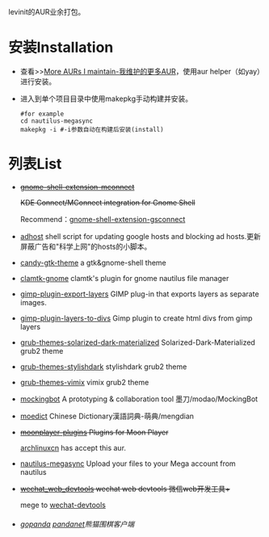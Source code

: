levinit的AUR业余打包。

# 安装Installation

- 查看>>[More AURs I maintain-我维护的更多AUR](https://aur.archlinux.org/packages/?SeB=m&K=levinit)，使用aur helper（如yay）进行安装。

- 进入到单个项目目录中使用makepkg手动构建并安装。

  ```shell
  #for example
  cd nautilus-megasync
  makepkg -i #-i参数自动在构建后安装(install)
  ```

# 列表List

- ~~[gnome-shell-extension-mconnect](https://aur.archlinux.org/packages/gnome-shell-extension-mconnect/)~~

  ~~KDE Connect/MConnect integration for Gnome Shell~~

  Recommend：[gnome-shell-extension-gsconnect](https://aur.archlinux.org/packages/gnome-shell-extension-gsconnect/)

- [adhost](https://github.com/levinit/adhosts)  shell script for updating google hosts and blocking ad hosts.更新屏蔽广告和"科学上网"的hosts的小脚本。

- [candy-gtk-theme](https://github.com/levinit/candy-gtk-theme)  a gtk&gnome-shell theme

- [clamtk-gnome](https://github.com/dave-theunsub/clamtk-gnome)  clamtk's plugin for gnome nautilus file manager

- [gimp-plugin-export-layers](https://github.com/khalim19/gimp-plugin-export-layers)  GIMP plug-in that exports layers as separate images.

- [gimp-plugin-layers-to-divs](https://github.com/MrHeadwar/Layerstodivs) Gimp plugin to create html divs from gimp layers

- [grub-themes-solarized-dark-materialized](https://www.gnome-look.org/p/1180510/) Solarized-Dark-Materialized grub2 theme

- [grub-themes-stylishdark](https://github.com/vinceliuice/grub2-themes)  stylishdark grub2 theme

- [grub-themes-vimix](https://github.com/vinceliuice/grub2-themes)  vimix grub2 theme

- [mockingbot](https://mockingbot.com/downloads)  A prototyping & collaboration tool 墨刀/modao/MockingBot

- [moedict](https://racklin.github.io/moedict-desktop/download.html)  Chinese Dictionary漢語詞典-萌典/mengdian

- ~~[moonplayer-plugins](https://github.com/coslyk/moonplayer-plugins)  Plugins for Moon Player~~

  [archlinuxcn](https://github.com/archlinuxcn/repo/tree/master/moonplayer-plugins) has accept this aur.

- [nautilus-megasync](https://mega.co.nz/#sync)  Upload your files to your Mega account from nautilus

- ~~[wechat_web_devtools](https://github.com/cytle/wechat_web_devtools)  wechat web devtools 微信web开发工具+~~

  mege to [wechat-devtools](https://aur.archlinux.org/packages/wechat-devtools/)

- ###### [gopanda](https://aur.archlinux.org/packages/gopanda/) [pandanet](https://pandanet-igs.com/communities/pandanet)熊猫围棋客户端

